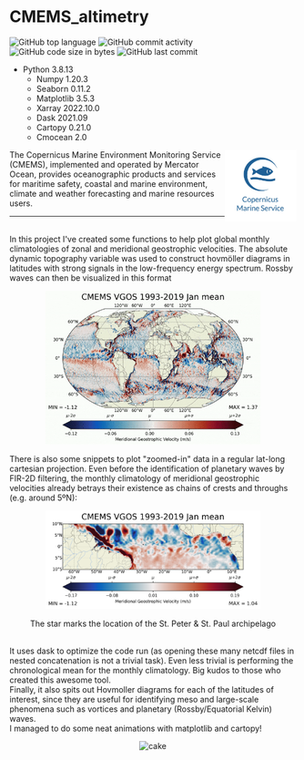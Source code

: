 # CMEMS_altimetry
 

![GitHub top language](https://img.shields.io/github/languages/top/hbatistuzzo/CMEMS_altimetry)
![GitHub commit activity](https://img.shields.io/github/commit-activity/m/hbatistuzzo/CMEMS_altimetry)
![GitHub code size in bytes](https://img.shields.io/github/languages/code-size/hbatistuzzo/CMEMS_altimetry)
![GitHub last commit](https://img.shields.io/github/last-commit/hbatistuzzo/CMEMS_altimetry)

- Python 3.8.13
	- Numpy 1.20.3
	- Seaborn 0.11.2
	- Matplotlib 3.5.3
	- Xarray 2022.10.0
	- Dask 2021.09
	- Cartopy 0.21.0
	- Cmocean 2.0

<img src="cmems.jpg" align="right" width="25%"/>
The Copernicus Marine Environment Monitoring Service (CMEMS), implemented and operated by Mercator Ocean, provides oceanographic products and services for maritime safety, coastal and marine environment, climate and weather forecasting and marine resources users.

---

<br/>
In this project I've created some functions to help plot global monthly climatologies of zonal and meridional geostrophic velocities. The absolute dynamic topography variable was used to construct hovmöller diagrams in latitudes with strong signals in the low-frequency energy spectrum. Rossby waves can then be visualized in this format
<p align="center"><img src="vgos.gif"alt="full"  width="75%"></p>


There is also some snippets to plot "zoomed-in" data in a regular lat-long cartesian projection. Even before the identification of planetary waves by FIR-2D filtering, the monthly climatology of meridional geostrophic velocities already betrays their existence as chains of crests and throughs (e.g. around 5ºN):

<p align = "center">
<img src="vgos_Jan_mean_ilhas.png" alt="ilhas3" width="75%">
</p>

<p align = "center">
The star marks the location of the St. Peter & St. Paul archipelago
</p>

<br/>
It uses dask to optimize the code run (as opening these many netcdf files in nested concatenation is not a trivial task). Even less trivial is performing the chronological
mean for the monthly climatology. Big kudos to those who created this awesome tool.
<br/>
Finally, it also spits out Hovmoller diagrams for each of the latitudes of interest, since they are useful for identifying meso and large-scale phenomena such as vortices and planetary (Rossby/Equatorial Kelvin) waves.
<br/>
I managed to do some neat animations with matplotlib and cartopy!
<p align="center"><img src="https://im3.ezgif.com/tmp/ezgif-3-058b56cfa6.gif" width="100%" alt="cake"></p>